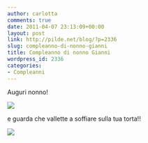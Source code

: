 ```yaml
---
author: carlotta
comments: true
date: 2011-04-07 23:13:09+00:00
layout: post
link: http://pilde.net/blog/?p=2336
slug: compleanno-di-nonno-gianni
title: Compleanno di nonno Gianni
wordpress_id: 2336
categories:
- Compleanni
---
```


Auguri nonno!

[![](http://pilde.net/blog/wp-content/uploads/2011/04/compleanno_nonno1.jpg)](http://None)

e guarda che vallette a soffiare sulla tua torta!!

[![](http://pilde.net/blog/wp-content/uploads/2011/04/compleanno_nonno2.jpg)](http://None)
